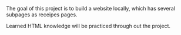 The goal of this project is to build a website locally, which has several subpages as receipes pages.

Learned HTML knowledge will be practiced through out the project.
